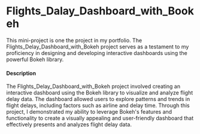 # Flights_Dalay_Dashboard_with_Bookeh


This mini-project is one the project in my portfolio. The Flights_Delay_Dashboard_with_Bokeh project serves as a testament to my proficiency in designing and developing interactive dashboards using the powerful Bokeh library.

#### Description
The Flights_Delay_Dashboard_with_Bokeh project involved creating an interactive dashboard using the Bokeh library to visualize and analyze flight delay data. The dashboard allowed users to explore patterns and trends in flight delays, including factors such as airline and delay time. Through this project, I demonstrated my ability to leverage Bokeh's features and functionality to create a visually appealing and user-friendly dashboard that effectively presents and analyzes flight delay data.
